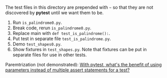 The test files in this directory are prepended with `~` so that they are not discovered by **pytest** until we want them to be.

1. Run `is_palindrome0.py`.
2. Break code, rerun `is_palindrome0.py`.
3. Replace main with `def test_is_palindrome():`.
4. Put test in separate file `test_is_palindrome.py`.
5. Demo `test_shapes0.py`.
5. Show fixtures in `test_shapes.py`. Note that fixtures can be put in separate files for use in other tests.

Paremtrization (not demonstrated): [With pytest, what's the benefit of using parameters instead of multiple assert statements for a test?](https://stackoverflow.com/questions/66481583/with-pytest-whats-the-benefit-of-using-parameters-instead-of-multiple-assert-s)
